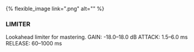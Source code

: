 ---
---

{% flexible_image link=".png" alt="" %}
### LIMITER
Lookahead limiter for mastering.
GAIN: -18.0–18.0 dB
ATTACK: 1.5–6.0 ms
RELEASE: 60–1000 ms
